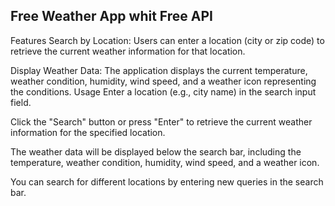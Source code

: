 ## Free Weather App whit Free API
Features
Search by Location: Users can enter a location (city or zip code) to retrieve the current weather information for that location.

Display Weather Data: The application displays the current temperature, weather condition, humidity, wind speed, and a weather icon representing the conditions.
Usage
Enter a location (e.g., city name) in the search input field.

Click the "Search" button or press "Enter" to retrieve the current weather information for the specified location.

The weather data will be displayed below the search bar, including the temperature, weather condition, humidity, wind speed, and a weather icon.

You can search for different locations by entering new queries in the search bar.